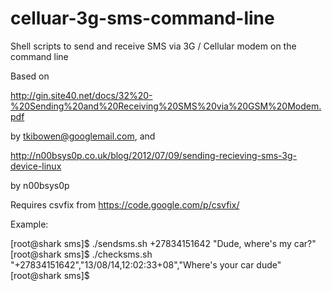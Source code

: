 celluar-3g-sms-command-line
===========================

Shell scripts to send and receive SMS via 3G / Cellular modem on the command line

Based on 

http://gin.site40.net/docs/32%20-%20Sending%20and%20Receiving%20SMS%20via%20GSM%20Modem.pdf

by tkibowen@googlemail.com, and 

http://n00bsys0p.co.uk/blog/2012/07/09/sending-recieving-sms-3g-device-linux

by n00bsys0p

Requires csvfix from https://code.google.com/p/csvfix/

Example:

[root@shark sms]$ ./sendsms.sh +27834151642 "Dude, where's my car?"
[root@shark sms]$ ./checksms.sh 
"+27834151642","13/08/14,12:02:33+08","Where's your car dude"
[root@shark sms]$
